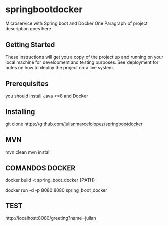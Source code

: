 # springbootdocker

Microservice with Spring boot and Docker
One Paragraph of project description goes here


Getting Started
---------------
These instructions will get you a copy of the project up and running on your local machine for development and testing purposes. See deployment for notes on how to deploy the project on a live system.


Prerequisites
-------------
you should install Java >=8 and Docker


Installing
----------

git clone https://github.com/julianmarcelolopez/springbootdocker


MVN
---
mvn clean
mvn install


COMANDOS DOCKER 
---------------

docker build -t spring_boot_docker {PATH}

docker run -d -p 8080:8080 spring_boot_docker


TEST
----

http://localhost:8080/greeting?name=julian
